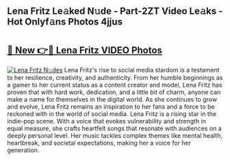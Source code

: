 ## Lena Fritz Le𝚊ked N𝚞de - Part-2ZT Video Le𝚊ks - Hot Onlyf𝚊ns Photos 4jjus

# <h2><a href="http://ab97101.deff.icu/?id=Lena+Fritz">🔗 New 👉🔴 Lena Fritz VIDEO Photos</a></h2>

[![Lena Fritz N𝚞des](https://i.imgur.com/rIISA9y.gif)](http://ab97101.deff.icu/?id=Lena+Fritz)
Lena Fritz's rise to social media stardom is a testament to her resilience, creativity, and authenticity. From her humble beginnings as a gamer to her current status as a content creator and model, Lena Fritz has proven that with hard work, dedication, and a little bit of charm, anyone can make a name for themselves in the digital world. As she continues to grow and evolve, Lena Fritz remains an inspiration to her fans and a force to be reckoned with in the world of social media. Lena Fritz is a rising star in the indie-pop scene. With a voice that evokes vulnerability and strength in equal measure, she crafts heartfelt songs that resonate with audiences on a deeply personal level. Her music tackles complex themes like mental health, heartbreak, and societal expectations, making her a voice for her generation.
